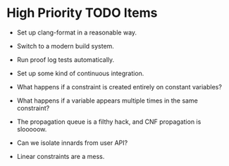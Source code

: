 High Priority TODO Items
========================

- Set up clang-format in a reasonable way.

- Switch to a modern build system.

- Run proof log tests automatically.

- Set up some kind of continuous integration.

- What happens if a constraint is created entirely on constant variables?

- What happens if a variable appears multiple times in the same constraint?

- The propagation queue is a filthy hack, and CNF propagation is slooooow.

- Can we isolate innards from user API?

- Linear constraints are a mess.

